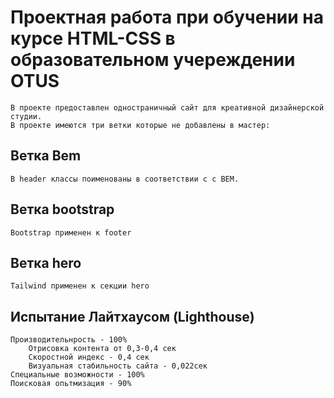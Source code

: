 # Проектная работа при обучении на курсе HTML-CSS в образовательном учереждении OTUS 
    В проекте предоставлен одностраничный сайт для креативной дизайнерской студии. 
    В проекте имеются три ветки которые не добавлены в мастер:

## Ветка Bem
    В header классы поименованы в соответствии с с BEM.

## Ветка bootstrap
    Bootstrap применен к footer

## Ветка hero
    Tailwind применен к секции hero

## Испытание Лайтхаусом (Lighthouse)
    Производительнрость - 100%
        Отрисовка контента от 0,3-0,4 сек
        Скоростной индекс - 0,4 сек
        Визуальная стабильность сайта - 0,022сек
    Специальные возможности - 100%
    Поисковая опьтмизация - 90%

